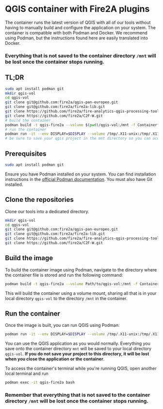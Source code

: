 # QGIS container with Fire2A plugins
The container runs the latest version of QGIS with all of our tools without having to manually build and configure the
application on your system. The container is compatible with both Podman and Docker. We recommend using Podman, but the
instructions found here are easily translated into Docker.
### Everything that is not saved to the container directory `/mnt` will be lost once the container stops running.
## TL;DR

```bash
sudo apt install podman git
mkdir qgis-vol
cd qgis-vol
git clone git@github.com:fire2a/qgis-pan-europeo.git
git clone git@github.com:fire2a/fire2a-lib.git
git clone https://github.com/fire2a/fire-analytics-qgis-processing-toolbox-plugin.git toolbox
git clone https://github.com/fire2a/C2F-W.git
# build the container
podman build -t qgis-fire2a --volume $(pwd)/qgis-vol:/mnt -f Containerfile .
# run the container
podman run -it --env DISPLAY=$DISPLAY --volume /tmp/.X11-unix:/tmp/.X11-unix --volume qgis-vol:/mnt --device /dev/dri --name fire2a qgis-fire2a
# be sure to save your qgis project in the mnt directory so you can access it later, otherwise it will be lost forever
```

## Prerequisites

```bash
sudo apt install podman git
```

Ensure you have Podman installed on your system. You can find installation instructions in the [official Podman documentation](https://podman.io/docs/installation).
You must also have Git installed.

## Clone the repositories

Clone our tools into a dedicated directory.
```bash
mkdir qgis-vol
cd qgis-vol
git clone git@github.com:fire2a/qgis-pan-europeo.git
git clone git@github.com:fire2a/fire2a-lib.git
git clone https://github.com/fire2a/fire-analytics-qgis-processing-toolbox-plugin.git toolbox
git clone https://github.com/fire2a/C2F-W.git
```

## Build the image

To build the container image using Podman, navigate to the directory where the container file is stored
and run the following command:

```bash
podman build -t qgis-fire2a --volume Path/to/qgis-vol:/mnt -f Containerfile .
```

This will build the container using a volume mount, sharing all that is in your local directory `qgis-vol` to the
directory `/mnt` in the container.

## Run the container

Once the image is built, you can run QGIS using Podman:

```bash
podman run -it --env DISPLAY=$DISPLAY --volume /tmp/.X11-unix:/tmp/.X11-unix --volume ~/Path/to/qgis-vol:/mnt --device /dev/dri --name fire2a qgis-fire2a
```
You can use the QGIS application as you would normally. Everything you save onto the container directory `mnt` will
be saved to your local directory `qgis-vol`. **If you do not save your project to this directory, it will be lost when
you close the application or the container**.

To access the container's terminal while you're running QGIS, open another local terminal and run
```bash
podman exec -it qgis-fire2a bash
```
### Remember that everything that is not saved to the container directory `/mnt` will be lost once the container stops running.
